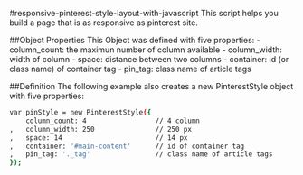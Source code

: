 #responsive-pinterest-style-layout-with-javascript
This script helps you build a page that is as responsive as pinterest site.


##Object Properties
This Object was defined with five properties:
 	- column_count: the maximun number of column available
	- column_width: width of column
	- space: distance between two columns
	- container: id (or class name) of container tag
	- pin_tag: class name of article tags


##Definition
The following example also creates a new PinterestStyle object with five properties:

```sh
var pinStyle = new PinterestStyle({
	column_count: 4					// 4 column
,	column_width: 250				// 250 px
,	space: 14						// 14 px
, 	container: '#main-content'		// id of container tag
,	pin_tag: '._tag'				// class name of article tags
});
```
